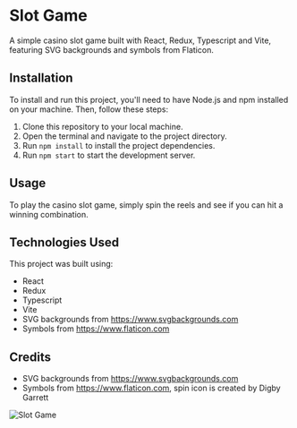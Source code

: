 # Slot Game

A simple casino slot game built with React, Redux, Typescript and Vite, featuring SVG backgrounds and symbols from Flaticon.

## Installation

To install and run this project, you'll need to have Node.js and npm installed on your machine. Then, follow these steps:

1. Clone this repository to your local machine.
2. Open the terminal and navigate to the project directory.
3. Run `npm install` to install the project dependencies.
4. Run `npm start` to start the development server.

## Usage

To play the casino slot game, simply spin the reels and see if you can hit a winning combination. 

## Technologies Used

This project was built using:

- React
- Redux
- Typescript
- Vite
- SVG backgrounds from https://www.svgbackgrounds.com
- Symbols from https://www.flaticon.com

## Credits

- SVG backgrounds from https://www.svgbackgrounds.com
- Symbols from https://www.flaticon.com, spin icon is created by Digby Garrett 

![Slot Game](./assets/slot-game.png)